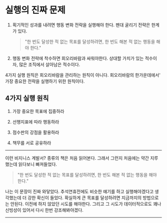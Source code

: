 # 실행의 진짜 문제

1. 획기적인 성과를 내려면 행동 변화 전략을 실행해야 한다. 펜대 굴리기 전략은 한계가 있다.

   > "한 번도 달성한 적 없는 목표를 달성하려면, 한 번도 해본 적 없는 행동을 해야 한다."

2. 행동 변화 전략에 착수하면 회오리바람과 싸워야한다. 상대할 가치가 있는 적수이자, 많은 조직에서 살아남은 적수이다.

4가지 실행 원칙은 회오리바람을 관리하는 원칙이 아니다. 회오리바람의 한가운데에서' 가장 중요한 전략을 실행하기 위한 원칙이다.

## 4가지 실행 원칙

1. 가장 중요한 목표에 집중하라

2. 선행지표에 따라 행동하라

3. 점수판의 강점을 활용하라

4. 책무를 서로 공유하라

---

이런 비지니스 계발서? 종류의 책은 처음 읽어본다. 그래서 그런지 처음에는 약간 지루했는데 읽다보니 빠져들었다.

> "한 번도 달성한 적 없는 목표를 달성하려면, 한 번도 해본 적 없는 행동을 해야 한다."

나는 이 문장이 진짜 와닿았다. 추석연휴전에도 비슷한 얘기를 하고 실행해야겠다고 생각했는데 더 강한 확신이 들었다. 확실하게 큰 목표를 달성하려면 지금까지의 방법으로는 안된다. 이전에 하지 않았던 시도를 해야한다. 그리고 그 시도가 데이터적으로도 꽤나 신빙성이 있어서 다시 한번 강조해봐야겠다.

---
